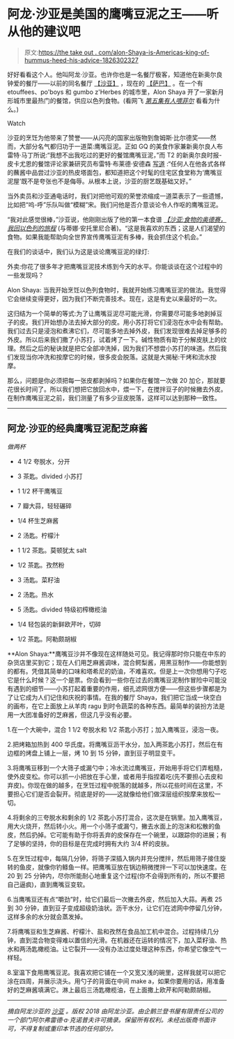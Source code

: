 # 阿龙·沙亚是美国的鹰嘴豆泥之王——听从他的建议吧

> 原文:[https://the take out . com/alon-Shaya-is-Americas-king-of-hummus-heed-his-advice-1826302327](https://thetakeout.com/alon-shaya-is-americas-king-of-hummus-heed-his-advice-1826302327)

好好看看这个人。他叫阿龙·沙亚。也许你也是一名餐厅极客，知道他在新奥尔良钟爱的餐厅——以前的同名餐厅 [【沙亚】](http://www.shayarestaurant.com/) ，现在的 [【萨巴】](https://eatwithsaba.com/) 。在一个有 etouffees、po'boys 和 gumbo z'Herbes 的城市里，Alon Shaya 开了一家新月形城市里最热门的餐馆，供应以色列食物。(看网飞 [*第五集有人喂菲尔*](https://thetakeout.com/somebody-feed-phil-is-the-sweetest-most-joyful-food-sh-1823275276#_ga=2.204552019.239722801.1526827365-700931794.1510626867) 看看为什么。)

Watch

沙亚的烹饪为他带来了赞誉——从闪亮的国家出版物到詹姆斯·比尔德奖——然而，大部分名气都归功于一道菜:鹰嘴豆泥。正如 GQ 的美食作家兼新奥尔良人布雷特·马丁所说:“我想不出我吃过的更好的餐馆鹰嘴豆泥，”而 T2 的新奥尔良时报-皮卡尤恩的餐馆评论家兼研究员布雷特·布莱德·安德森 [写道](http://www.nola.com/dining-guide/index.ssf/2015/09/shaya.html) :“任何人在他各式各样的蘸酱中品尝过沙亚的热皮塔面包，都知道把这个时髦的住宅区食堂称为‘鹰嘴豆泥屋’既不是夸张也不是侮辱。从根本上说，沙亚的厨艺既基础又好。”

当外卖员和沙亚通电话时，我们对把他可观的荣誉浓缩成一道菜表示了一些遗憾，比如把“呜-呼”乐队叫做“模糊”宋。我们问他是否介意谈论令人作呕的鹰嘴豆泥。

“我对此感觉很棒，”沙亚说，他刚刚出版了他的第一本食谱 [*【沙亚:食物的奥德赛，我回以色列的旅程*](https://www.amazon.com/Shaya-Odyssey-Food-Journey-Israel/dp/0451494164?asc_campaign=InlineText&asc_refurl=https://thetakeout.com/alon-shaya-is-americas-king-of-hummus-heed-his-advice-1826302327&asc_source=&tag=kinjatakeoutlink-20) (与蒂娜·安托里尼合著)。“这是我喜欢的东西；这是人们渴望的食物。如果我能帮助向全世界宣传鹰嘴豆泥有多棒，我会抓住这个机会。”

在我们的谈话中，我们认为这是谈论鹰嘴豆泥的绿灯:

外卖:你花了很多年才把鹰嘴豆泥技术练到今天的水平。你能谈谈在这个过程中的一些发现吗？

Alon Shaya: 当我开始烹饪以色列食物时，我就开始练习鹰嘴豆泥的做法。我觉得它会继续变得更好，因为我们不断完善技术。现在，这是有史以来最好的一次。

这归结为一个简单的等式:为了让鹰嘴豆泥尽可能光滑，你需要尽可能多地剥掉豆子的皮。我们开始想办法去掉大部分的皮。用小苏打将它们浸泡在水中会有帮助。我们过去只是浸泡和煮沸它们，尽可能多地去掉外皮，我们发现很难去掉足够多的外皮。所以后来我们撒了小苏打，试着烤了一下。碱性物质有助于分解皮肤上的纹理。然后之后的秘诀就是把它全部冲洗掉，因为我们不想尝小苏打的味道。然后我们发现当你冲洗和按摩它的时候，很多皮会脱落。这就是大揭秘:干烤和流水按摩。

那么，问题是你必须把每一张皮都剥掉吗？如果你在餐馆一次做 20 加仑，那就要花很长时间了。所以我们想把它放回水中，煨一下，在搅拌豆子的时候撇去外皮。在制作鹰嘴豆泥之前，我们测量了有多少豆皮脱落，这样可以达到那种一致性。

* * *

## 阿龙·沙亚的经典鹰嘴豆泥配芝麻酱

*做两杯*

*   4 1/2 夸脱水，分开

*   3 茶匙。divided 小苏打

*   1 1/2 杯干鹰嘴豆

*   7 瓣大蒜，轻轻碾碎

*   1/4 杯生芝麻酱

*   2 汤匙。柠檬汁

*   1 1/2 茶匙。莫顿犹太 salt 

*   1/2 茶匙。孜然粉

*   3 汤匙。菜籽油

*   2 汤匙。热水

*   5 汤匙。divided 特级初榨橄榄油

*   1/4 轻包装的新鲜欧芹叶，切碎

*   1/2 茶匙。阿勒颇胡椒

**Alon Shaya:**鹰嘴豆沙并不像现在这样随处可见。我记得那时你只能在中东的杂货店里买到它；现在人们用芝麻酱调味，混合鳄梨酱，用黑豆制作——你能想到的都有。凭借其简单的口味和塔希尼的奶油，不难喜欢。但是上一次你想用勺子吃它是什么时候？这一个是票。你会看到一些你在过去的鹰嘴豆泥制作冒险中可能没有遇到的细节——小苏打起着重要的作用，细孔滤网很方便——但这些步骤都是为了让它成为人们记住和庆祝的事情。在我的餐厅 Shaya，我们把它当成一块空白的画布，在它上面放上从羊肉 ragu 到时令蔬菜的各种东西。最简单的装扮方法是用一大团准备好的芝麻酱，但这几乎没有必要。

1.在一个大碗中，混合 1 1/2 夸脱水和 1/2 茶匙小苏打；加入鹰嘴豆，浸泡一夜。

2.把烤箱加热到 400 华氏度。将鹰嘴豆沥干水分，加入两茶匙小苏打，然后在有边框的烤盘上铺上一层，烤 10 到 15 分钟，直到豆子明显变干。

3.将鹰嘴豆移到一个大筛子或漏勺中；冷水流过鹰嘴豆，开始用手将它们弄粗糙，使外皮变松。你可以抓一小把放在手心里，或者用手指捏着吃(先不要担心去皮和弃皮)。你现在做的越多，在烹饪过程中脱落的就越多，所以花些时间在这里，不要担心它们是否会裂开。彻底是好的——这就像给他们做深层组织按摩来放松一切。 

4.将剩余的三夸脱水和剩余的 1/2 茶匙小苏打混合，这次是在锅里。加入鹰嘴豆，用大火烧开，然后转小火。用一个小筛子或漏勺，撇去水面上的泡沫和松散的鱼皮，然后扔掉。它可能有助于你将丢弃的皮保存在一个碗里，以跟踪你的进展；有了足够的坚持，你的目标是在完成时拥有大约 3/4 杯的皮肤。

5.在烹饪过程中，每隔几分钟，将筛子深插入锅内并充分搅拌，然后用筛子接住旋转的鱼皮，就像你钓鲦鱼一样。把鹰嘴豆放在锅边稍微搅拌一下可以加快速度。在 20 到 25 分钟内，尽你所能耐心地重复这个过程(你不会得到所有的，所以不要把自己逼疯)，直到鹰嘴豆变软。

6.当鹰嘴豆还有点“嚼劲”时，给它们最后一次撇去外皮，然后加入大蒜。再煮 25 到 30 分钟，直到豆子变成超级奶油状。沥干水分，让它们在滤网中停留几分钟，这样多余的水分就会蒸发掉。 

7.将鹰嘴豆和生芝麻酱、柠檬汁、盐和孜然在食品加工机中混合。过程持续几分钟，直到混合物变得难以置信的光滑。在机器还在运转的情况下，加入菜籽油、热水和两汤匙橄榄油。让它裂开——没有办法过度处理这种东西，你希望它像空气一样轻。 

8.室温下食用鹰嘴豆泥。我喜欢把它铺在一个又宽又浅的碗里，这样我就可以把它涂在四周，并展示浇头。用勺子的背面在中间 make a，如果你要用的话，用准备好的芝麻酱填满它。淋上最后三汤匙橄榄油，在上面撒上欧芹和阿勒颇胡椒。

* * *

*摘自阿龙沙亚的* [*沙亚*](https://www.amazon.com/Shaya-Odyssey-Food-Journey-Israel/dp/0451494164?asc_campaign=InlineText&asc_refurl=https://thetakeout.com/alon-shaya-is-americas-king-of-hummus-heed-his-advice-1826302327&asc_source=&tag=kinjatakeoutlink-20) *。版权 2018 由阿龙沙亚。由企鹅兰登书屋有限责任公司的一个部门阿尔弗雷德·a·克诺普夫许可摘录。保留所有权利。未经出版商书面许可，不得复制或重印本节选的任何部分。*